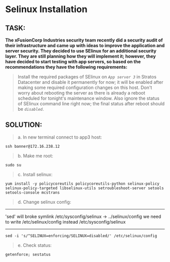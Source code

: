 # Selinux Installation
## TASK:
**The xFusionCorp Industries security team recently did a security audit of their infrastructure and came up with ideas to improve the application and server security. They decided to use SElinux for an additional security layer. They are still planning how they will implement it; however, they have decided to start testing with app servers, so based on the recommendations they have the following requirements:**

>  Install the required packages of SElinux on *`App server 3`* in Stratos Datacenter and disable it permanently for now; it will be enabled after making some required configuration changes on this host. Don't worry about rebooting the server as there is already a reboot scheduled for tonight's maintenance window. Also ignore the status of SElinux command line right now; the final status after reboot should be *`disabled`*.

## SOLUTION:
> a. In new terminal connect to app3 host:
```
ssh banner@172.16.238.12
```
> b. Make me root:
```
sudo su
```
>c. Install selinux:
```
yum install -y policycoreutils policycoreutils-python selinux-policy selinux-policy-targeted libselinux-utils setroubleshoot-server setools setools-console mcstrans
```
>d. Change selinux config:

___
  'sed' will broke symlink /etc/sysconfig/selinux -> ../selinux/config
  we need to write /etc/selinux/config instead /etc/sysconfig/selinux
___
```
sed -i 's/^SELINUX=enforcing/SELINUX=disabled/' /etc/selinux/config
```
>e. Check status:
```
getenforce; sestatus
```
